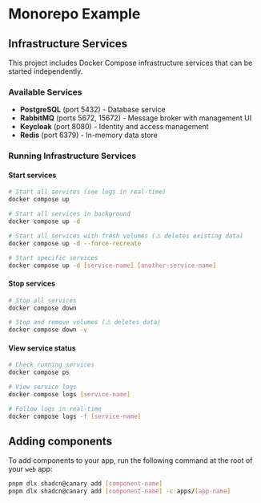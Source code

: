 # Monorepo Example

## Infrastructure Services

This project includes Docker Compose infrastructure services that can be started independently.

### Available Services

- **PostgreSQL** (port 5432) - Database service
- **RabbitMQ** (ports 5672, 15672) - Message broker with management UI
- **Keycloak** (port 8080) - Identity and access management
- **Redis** (port 6379) - In-memory data store

### Running Infrastructure Services

#### Start services

```bash
# Start all services (see logs in real-time)
docker compose up

# Start all services in background
docker compose up -d

# Start all services with fresh volumes (⚠️ deletes existing data)
docker compose up -d --force-recreate

# Start specific services
docker compose up -d [service-name] [another-service-name]
```

#### Stop services

```bash
# Stop all services
docker compose down

# Stop and remove volumes (⚠️ deletes data)
docker compose down -v
```

#### View service status

```bash
# Check running services
docker compose ps

# View service logs
docker compose logs [service-name]

# Follow logs in real-time
docker compose logs -f [service-name]
```

## Adding components

To add components to your app, run the following command at the root of your `web` app:

```bash
pnpm dlx shadcn@canary add [component-name]
pnpm dlx shadcn@canary add [component-name] -c apps/[app-name]
```
